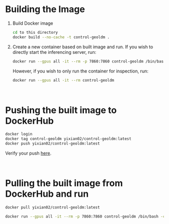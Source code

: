 # Building the Image

1. Build Docker image
    ```bash
    cd to this directory
    docker build --no-cache -t control-geoldm .
    ```

2. Create a new container based on built image and run. If you wish to directly start the inferencing server, run:
    ```bash
    docker run --gpus all -it --rm -p 7860:7860 control-geoldm /bin/bash -c "source /opt/conda/etc/profile.d/conda.sh && conda activate geoldm && python -m deployment.main -p -s 7860"
    ```
    However, if you wish to only run the container for inspection, run:
    ```bash
    docker run --gpus all -it --rm control-geoldm
    ```

</br>

# Pushing the built image to DockerHub
```bash
docker login
docker tag control-geoldm yixian02/control-geoldm:latest
docker push yixian02/control-geoldm:latest
```
Verify your push <a href='https://hub.docker.com/u/yixian02'>here</a>.

</br>

# Pulling the built image from DockerHub and run
```bash
docker pull yixian02/control-geoldm:latest

docker run --gpus all -it --rm -p 7860:7860 control-geoldm /bin/bash -c "source /opt/conda/etc/profile.d/conda.sh && conda activate geoldm && python -m deployment.main -s 7860"
```